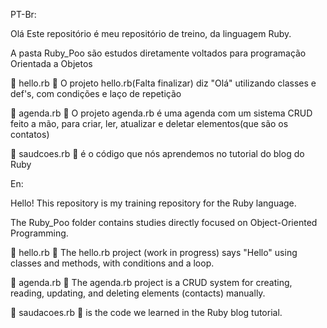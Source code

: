 PT-Br:

Olá Este repositório é meu repositório de treino, da linguagem Ruby.

A pasta Ruby_Poo são estudos diretamente voltados para programação Orientada a Objetos

💎 hello.rb    💎  O projeto hello.rb(Falta finalizar) diz "Olá" utilizando classes e def's, com condições e laço de repetição

💎 agenda.rb   💎 O projeto agenda.rb é uma agenda com um sistema CRUD feito a mão, para criar, ler, atualizar e deletar elementos(que são os contatos)

💎 saudcoes.rb 💎 é o código que nós aprendemos no tutorial do blog do Ruby

En:

Hello! This repository is my training repository for the Ruby language.

The Ruby_Poo folder contains studies directly focused on Object-Oriented Programming.

💎 hello.rb 💎 The hello.rb project (work in progress) says "Hello" using classes and methods, with conditions and a loop.

💎 agenda.rb 💎 The agenda.rb project is a CRUD system for creating, reading, updating, and deleting elements (contacts) manually.

💎 saudacoes.rb 💎 is the code we learned in the Ruby blog tutorial.
